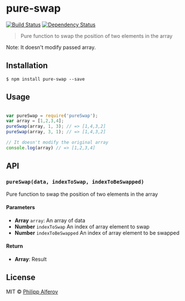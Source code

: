 # pure-swap
[![Build Status][travis-image]][travis-url] [![Dependency Status][depstat-image]][depstat-url]

> Pure function to swap the position of two elements in the array

Note: It doesn't modify passed array.

## Installation
```
$ npm install pure-swap --save
```

## Usage
```js

var pureSwap = require('pureSwap');
var array = [1,2,3,4];
pureSwap(array, 1, 3); // => [1,4,3,2]
pureSwap(array, 3, 1); // => [1,4,3,2]

// It doesn't modify the original array
console.log(array) // => [1,2,3,4]

```
## API
### `pureSwap(data, indexToSwap, indexToBeSwapped)`
Pure function to swap the position of two elements in the array

#### Parameters
- **Array** `array`: An array of data
- **Number** `indexToSwap` An index of array element to swap
- **Number** `indexToBeSwapped` An index of array element to be swapped

#### Return
- **Array**: Result

## License

MIT © [Philipp Alferov](https://github.com/alferov)

[travis-url]: https://travis-ci.org/alferov/pure-swap
[travis-image]: https://img.shields.io/travis/alferov/pure-swap.svg?style=flat-square

[depstat-url]: https://david-dm.org/alferov/pure-swap
[depstat-image]: https://david-dm.org/alferov/pure-swap.svg?style=flat-square
